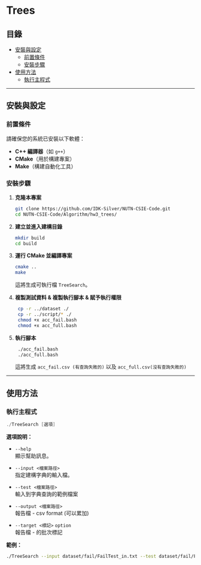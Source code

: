 
# Trees

## 目錄
- [安裝與設定](#安裝與設定)
  - [前置條件](#前置條件)
  - [安裝步驟](#安裝步驟)
- [使用方法](#使用方法)
  - [執行主程式](#執行主程式)

---

## 安裝與設定

### 前置條件

請確保您的系統已安裝以下軟體：

- **C++ 編譯器**（如 `g++`）
- **CMake**（用於構建專案）
- **Make**（構建自動化工具）

### 安裝步驟

1. **克隆本專案**

   ```bash
   git clone https://github.com/IDK-Silver/NUTN-CSIE-Code.git
   cd NUTN-CSIE-Code/Algorithm/hw3_trees/
   ```

2. **建立並進入建構目錄**

   ```bash
   mkdir build
   cd build
   ```

3. **運行 CMake 並編譯專案**

   ```bash
   cmake ..
   make
   ```

   這將生成可執行檔 `TreeSearch`。


4. **複製測試資料 & 複製執行腳本 & 賦予執行權限**

   ```bash
    cp -r ../dataset ./
    cp -r ../script/* ./
    chmod +x acc_fail.bash
    chmod +x acc_full.bash
   ```
5. **執行腳本**

   ```bash
    ./acc_fail.bash
    ./acc_full.bash
   ```
   這將生成 `acc_fail.csv (有查詢失敗的)` 以及 `acc_full.csv(沒有查詢失敗的)`

---

## 使用方法

### 執行主程式

```bash:/src/main.cpp
./TreeSearch [選項]
```

**選項說明：**

- `--help`  
  顯示幫助訊息。

- `--input <檔案路徑>`  
  指定建構字典的輸入檔。

- `--test <檔案路徑>`  
  輸入到字典查詢的範例檔案

- `--output <檔案路徑>`  
  報告檔 - csv format (可以累加)

- `--target <標記>` `option`  
  報告檔 - 的批次標記

**範例：**

```bash
./TreeSearch --input dataset/fail/FailTest_in.txt --test dataset/fail/FailTest_1.txt --output acc_fail.csv --target acc_fail_1
```
